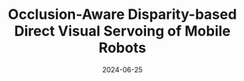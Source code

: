---
title: "Occlusion-Aware Disparity-based Direct Visual Servoing of Mobile Robots"
collection: publications
permalink: /publications/disp_visual_servo
excerpt: '\[[Paper](https://www.taylorfrancis.com/chapters/edit/10.1201/9781003343783-10/occlusion-aware-disparity-based-direct-visual-servoing-mobile-robots-xiule-fan-baris-fidan-soo-jeon)\]'
date: 2024-06-25
venue: 'Measurements and Instrumentation for Machine Vision'
authors: Xiule Fan, Baris Fidan, Soo Jeon
---